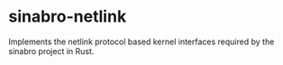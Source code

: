 # sinabro-netlink

Implements the netlink protocol based kernel interfaces required by the sinabro project in Rust.
